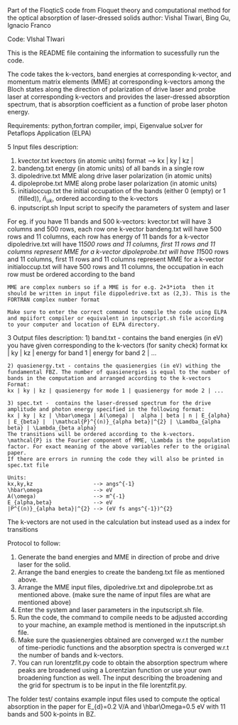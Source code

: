 Part of the FloqticS code from
Floquet theory and computational method for the optical absorption of laser-dressed solids
author: Vishal Tiwari, Bing Gu, Ignacio Franco

Code: VIshal TIwari
 

 
This is the README file containing the information to sucessfully run the code.

The code takes the k-vectors, band energies at corresponding k-vector, and momentum matrix elements (MME) at corresponding k-vectors among the Bloch states along the direction of polarization of drive laser and probe laser at corresponding  k-vectors and provides the laser-dressed absorption spectrum, that is absorption coefficient as a function of probe laser photon energy.
 
 
 
Requirements: python,fortran compiler, impi, Eigenvalue soLver for Petaflops Application (ELPA)


5 Input files description:
 1) kvector.txt         kvectors (in atomic units) format -->  kx | ky | kz |
 2) bandeng.txt         energy (in atomic units) of all bands in a single row 
 3) dipoledrive.txt     MME along drive laser polarization (in atomic units) 
 4) dipoleprobe.txt     MME along probe laser polarization (in atomic units)
 5) initialoccup.txt    the initial occupation of the bands (either 0 (empty) or 1 (filled)), $`\bar{n}_{uk}`$, ordered according to the k-vectors
 6) inputscript.sh      Input script to specify the  parameters of system and laser
 
 For eg. if you have 11 bands and 500 k-vectors:
    kvector.txt will have 3 columns and 500 rows, each row one k-vector
    bandeng.txt will have 500 rows and 11 columns, each row has energy of 11 bands for a k-vector
    dipoledrive.txt will have 11*500 rows and 11 columns, first 11 rows and 11 columns represent MME for a k-vector
    dipoleprobe.txt will have 11*500 rows and 11 columns, first 11 rows and 11 columns represent MME for a k-vector
    initialoccup.txt will have 500 rows and 11 columns, the occupation in each row must be ordered according to the band
   
    MME are complex numbers so if a MME is for e.g. 2+3*iota  then it should be written in input file dippoledrive.txt as (2,3). This is the FORTRAN complex number format
 
    Make sure to enter the correct command to compile the code using ELPA and mpiifort compiler or equivalent in inputscript.sh file according to your computer and location of ELPA directory. 
 
 3 Output files description:
    1) band.txt - contains the band energies (in eV) you have given corresponding to the k-vectors (for sanity check) 
    format 
    kx | ky | kz | energy for band 1 | energy for band 2 | ...  

    2) quasienergy.txt - contains the quasienergies (in eV) withing the fundamental FBZ. The number of quasienergies is equal to the number of bands in the computation and arranged according to the k-vectors
    Format:
    kx | ky | kz | quasienergy for mode 1 | quasienergy for mode 2 | ...

    3) spec.txt -  contains the laser-dressed spectrum for the drive amplitude and photon energy specified in the following format:
    kx | ky | kz | \hbar\omega | A(\omega) |  alpha | beta | n | E_{alpha} | E_{beta} |  |\mathcal{P}^{(n)}_{alpha beta}|^{2} | \Lamdba_{alpha beta} | \Lambda_{beta alpha}
    The transitions will be ordered according to the k-vectors.
    \mathcal{P} is the Fourier component of MME, \Lambda is the population factor. For exact meaning of the above variables refer to the original paper.
    If there are errors in running the code they will also be printed in spec.txt file

    Units: 
    kx,ky,kz                   --> angs^{-1} 
    \hbar\omega                --> eV 
    A(\omega)                  --> m^{-1} 
    E_{alpha,beta}             --> eV 
    |P^{(n)}_{alpha beta}|^{2} --> (eV fs angs^{-1})^{2} 
 
 The k-vectors are not used in the calculation but instead used as a index for transitions
 
 Protocol to follow:
 1) Generate the band energies and MME in direction of probe and drive laser for the solid.
 2) Arrange the band energies to create the bandeng.txt file as mentioned above.
 3) Arrange the MME input files, dipoledrive.txt and dipoleprobe.txt as mentioned above. (make sure the name of input files are what are mentioned above)
 4) Enter the system and laser parameters in the inputscript.sh file.
 5) Run the code, the command to compile needs to be adjusted according to your machine, an example method is mentioned in the inputscript.sh file.
 6) Make sure the quasienergies obtained are converged w.r.t the number of time-periodic functions  and the absorption spectra is converged w.r.t the number of bands and k-vectors.
 7) You can run lorentzfit.py code to obtain the absorption spectrum where peaks are broadened using a Lorentzian function or use your own broadening function as well. The input  describing the broadening and the grid for spectrum is to be input in the file lorentzfit.py.

The folder test/ contains example input files used to compute the optical absorption in the paper for E_{d}=0.2 V/A and \hbar\Omega=0.5 eV with 11 bands and 500 k-points in BZ.

